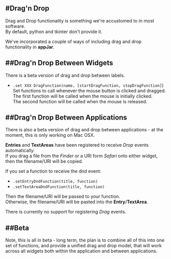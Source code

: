 #Drag'n Drop
---
Drag and Drop functionality is something we're accustomed to in most software.  
By default, python and tkinter don't provide it.

We've incorporated a couple of ways of including drag and drop functionality in **appJar**.  

##Drag'n Drop Between Widgets
---
There is a beta version of drag and drop between labels.  

* `.set XXX DragFunction(name, [startDragFunction, stopDragFunction]`)  
    Set functions to call whenever the mouse button is clicked and dragged.  
    The first function will be called when the mouse is initially clicked.  
    The second function will be called when the mouse is released.  

##Drag'n Drop Between Applications
---
There is also a beta version of drag and drop between applications - at the moment, this is only working on Mac OSX.  

**Entries** and **TextAreas** have been registered to receive *Drop* events automatically.  
If you drag a file from the *Finder* or a URI form *Safari* onto either widget, then the filename/URI will be copied.  

If you set a function to receive the dnd event:  

* `.setEntryDndFunction(title, function)`  
* `.setTextAreaDndFunction(title, function)`  

Then the filename/URI will be passed to your function.  
Otherwise, the filename/URI will be pasted into the **Entry**/**TextArea**.  

There is currently no support for registering *Drag* events.  

##Beta
---
Note, this is all in beta - long term, the plan is to combine all of this into one set of functions, and provide a unified drag and drop model, that will work across all widgets both within the application and between applications.  

